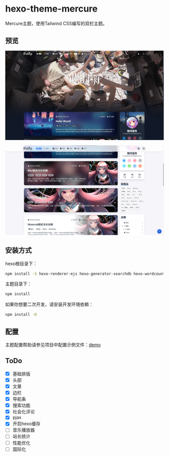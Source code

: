 # hexo-theme-mercure

Mercure主题，使用Tailwind CSS编写的双栏主题。

## 预览

![preview-1](preview-1.png)

![preview-2](preview-2.png)

## 安装方式

hexo根目录下：

```bash
npm install -S hexo-renderer-ejs hexo-generator-searchdb hexo-wordcount
```

主题目录下：

```bash
npm install
```

如果你想要二次开发，请安装开发环境依赖：

```bash
npm install -D
```

## 配置

主题配置帮助请参见项目中配置示例文件：[demo](./_config.demo.yml)

## ToDo

- [x] 基础排版
- [x] 头部
- [x] 文章
- [x] 边栏
- [x] 导航条
- [x] 搜索功能
- [x] 社会化评论
- [x] pjax
- [x] 开启hexo缓存
- [ ] 音乐播放器
- [ ] 站长统计
- [ ] 性能优化
- [ ] 国际化
